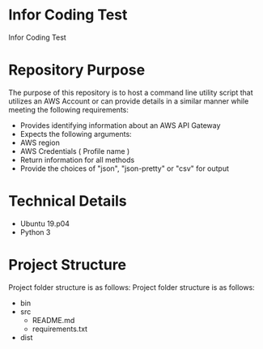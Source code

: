 # Infor Coding Test
Infor Coding Test

# Repository Purpose
The purpose of this repository is to host a command line utility script that utilizes an AWS Account or can provide details in a similar manner while meeting the following requirements:
- Provides identifying information about an AWS API Gateway
- Expects the following arguments:
- AWS region
- AWS Credentials ( Profile name )
- Return information for all methods
- Provide the choices of "json", "json-pretty" or "csv" for output

# Technical Details
- Ubuntu 19.p04
- Python 3

# Project Structure
Project folder structure is as follows:
Project folder structure is as follows:
- bin
- src
  - README.md
  - requirements.txt
- dist
